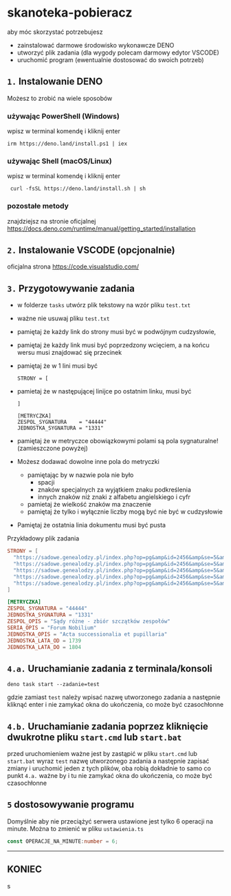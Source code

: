 # skanoteka-pobieracz

aby móc skorzystać potrzebujesz

- zainstalować darmowe środowisko wykonawcze DENO
- utworzyć plik zadania (dla wygody polecam darmowy edytor VSCODE)
- uruchomić program (ewentualnie dostosować do swoich potrzeb)

## `1.` Instalowanie DENO

Możesz to zrobić na wiele sposobów

### używając PowerShell (Windows)

wpisz w terminal komendę i kliknij enter

```shell
irm https://deno.land/install.ps1 | iex
```

### używając Shell (macOS/Linux)

wpisz w terminal komendę i kliknij enter

```shell
 curl -fsSL https://deno.land/install.sh | sh
```

### pozostałe metody

znajdziejsz na stronie oficjalnej
<https://docs.deno.com/runtime/manual/getting_started/installation>

## `2.` Instalowanie VSCODE (opcjonalnie)

oficjalna strona
<https://code.visualstudio.com/>

## `3.` Przygotowywanie zadania

- w folderze `tasks` utwórz plik tekstowy na wzór pliku `test.txt`
- ważne nie usuwaj pliku `test.txt`
- pamiętaj że każdy link do strony musi być w podwójnym cudzysłowie,
- pamiętaj że każdy link musi być poprzedzony wcięciem, a na końcu wersu musi znajdować się przecinek
- pamiętaj że w 1 lini musi być

  ```
  STRONY = [
  ```

- pamietaj że w następującej linijce po ostatnim linku, musi być

  ```
  ]

  [METRYCZKA]
  ZESPOL_SYGNATURA    = "44444"
  JEDNOSTKA_SYGNATURA = "1331"
  ```

- pamiętaj że w metryczce obowiązkowymi polami są pola sygnaturalne! (zamieszczone powyżej)
- Możesz dodawać dowolne inne pola do metryczki
  - pamiętając by w nazwie pola nie było
    - spacji
    - znaków specjalnych za wyjątkiem znaku podkreślenia
    - innych znaków niż znaki z alfabetu angielskiego i cyfr
  - pamietaj że wielkość znaków ma znaczenie
  - pamiętaj że tylko i wyłącznie liczby mogą być nie być w cudzysłowie
- Pamiętaj że ostatnia linia dokumentu musi być pusta

Przykładowy plik zadania

```toml
STRONY = [
  "https://sadowe.genealodzy.pl/index.php?op=pg&amp&id=2456&amp&se=5&amp&sy=18&amp&kt=&amp&plik=087.jpg",
  "https://sadowe.genealodzy.pl/index.php?op=pg&amp&id=2456&amp&se=5&amp&sy=18&amp&kt=&amp&plik=088.jpg",
  "https://sadowe.genealodzy.pl/index.php?op=pg&amp&id=2456&amp&se=5&amp&sy=18&amp&kt=&amp&plik=089.jpg",
  "https://sadowe.genealodzy.pl/index.php?op=pg&amp&id=2456&amp&se=5&amp&sy=18&amp&kt=&amp&plik=090.jpg",
  "https://sadowe.genealodzy.pl/index.php?op=pg&amp&id=2456&amp&se=5&amp&sy=18&amp&kt=&amp&plik=091.jpg",
]

[METRYCZKA]
ZESPOL_SYGNATURA = "44444"
JEDNOSTKA_SYGNATURA = "1331"
ZESPOL_OPIS = "Sądy różne - zbiór szczątków zespołów"
SERIA_OPIS = "Forum Nobilium"
JEDNOSTKA_OPIS = "Acta successionalia et pupillaria"
JEDNOSTKA_LATA_OD = 1739
JEDNOSTKA_LATA_DO = 1804

```

## `4.a.` Uruchamianie zadania z terminala/konsoli

```shell
deno task start --zadanie=test
```

gdzie zamiast `test` należy wpisać nazwę utworzonego zadania a następnie kliknąć enter i nie zamykać okna do ukończenia, co może być czasochłonne

## `4.b.` Uruchamianie zadania poprzez kliknięcie dwukrotne pliku `start.cmd` lub `start.bat`

przed uruchomieniem ważne jest by zastąpić w pliku `start.cmd` lub `start.bat` wyraz `test` nazwę utworzonego zadania a następnie zapisać zmiany i uruchomić jeden z tych plików, oba robią dokładnie to samo co punkt `4.a.` ważne by i tu nie zamykać okna do ukończenia, co może być czasochłonne

## `5` dostosowywanie programu

Domyślnie aby nie przeciążyć serwera ustawione jest tylko 6 operacji na minute.
Można to zmienić w pliku `ustawienia.ts`

```typescript
const OPERACJE_NA_MINUTE:number = 6;
```

------

## KONIEC

s
